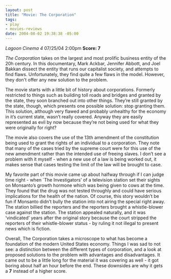 ```yaml
--- 
layout: post
title: "Movie: The Corporation"
tags: 
- play
- movies-reviews
date: 2004-08-02 19:38:38 -05:00
---
```

<em>Lagoon Cinema 4</em> 07/25/04 2:00pm
<strong>Score: 7</strong>

<em>The Corporation</em> takes on the largest and most prolific business entity of the 20h century.  In this documentary, Mark Ackbar, Jennifer Abbott, and Joel Bakkan dissect the entity that runs our capitalist society, and attempts to find flaws.  Unfortunately, they find quite a few flaws in the model.  However, they don't offer any new solution to the problem.

<!--more-->

The movie starts with a little bit of history about corporations. Formerly restricted to things such as building toll roads and bridges and granted by the state, they soon branched out into other things. They’re still granted by the state, though, which presents one possible solution: stop granting them. This solution, although very flawed and probably unhealthy for the economy in it’s current state, wasn’t really covered. Anyway they are easily represented as evil by now because they’re not being used for what they were originally for right?

The movie also covers the use of the 13th amendment of the constitution being used to grant the rights of an individual to a corporation. They note that many of the cases tried by the supreme court were for this use of the new amendment rather than the intended use of freeing slaves. I don’t see a problem with it myself - when a new use of a law is being worked out, it makes sense that cases testing the limit of the law will be brought to case.

My favorite part of this movie came up about halfway through if I can judge time right - when `The Investigators’ of a television station set their sights on Monsanto’s growth hormone which was being given to cows at the time. They found that the drug was not tested throughly and could have serious implications for the health of the nation. Of course, this story wouldn’t be fun if Monsanto didn’t bully the station into not airing the special right away. The station billied the reporters and the reporters brought a whistle-blower case against the station. The station appealed naturally, and it was ‘vindicated’ years after the original story because the court stripped the reporters of their whistle-blower status - by ruling it not illegal to present news which is fiction.

Overall, The Corporation takes a microscope to what has become a foundation of the modern United States economy. Things I was sad to not see: a distinction between the different types of corporation, and a look at proposed solutions to the problem with advantages and disadvantages. It came out to be a little long for the material it was covering as well - it got boring about half an hour before the end. These downsides are why it gets a <strong>7</strong> instead of a higher score.
